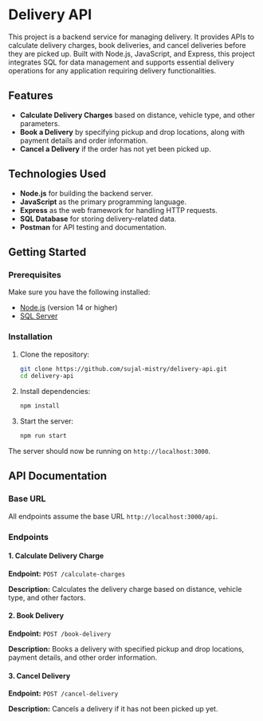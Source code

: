 # Delivery API

This project is a backend service for managing delivery.
It provides APIs to calculate delivery charges, book deliveries, and cancel deliveries before they are picked up.
Built with Node.js, JavaScript, and Express, this project integrates SQL for data management and supports essential delivery operations for any application requiring delivery functionalities.

## Features

- **Calculate Delivery Charges** based on distance, vehicle type, and other parameters.
- **Book a Delivery** by specifying pickup and drop locations, along with payment details and order information.
- **Cancel a Delivery** if the order has not yet been picked up.

## Technologies Used

- **Node.js** for building the backend server.
- **JavaScript** as the primary programming language.
- **Express** as the web framework for handling HTTP requests.
- **SQL Database** for storing delivery-related data.
- **Postman** for API testing and documentation.

## Getting Started

### Prerequisites

Make sure you have the following installed:

- [Node.js](https://nodejs.org/) (version 14 or higher)
- [SQL Server](https://www.microsoft.com/en-in/sql-server/sql-server-downloads)

### Installation

1. Clone the repository:

   ```bash
   git clone https://github.com/sujal-mistry/delivery-api.git
   cd delivery-api
   ```

2. Install dependencies:

   ```bash
   npm install
   ```

3. Start the server:

   ```bash
   npm run start
   ```

The server should now be running on `http://localhost:3000`.

## API Documentation

### Base URL

All endpoints assume the base URL `http://localhost:3000/api`.

### Endpoints

#### 1. Calculate Delivery Charge

**Endpoint:** `POST /calculate-charges`

**Description:** Calculates the delivery charge based on distance, vehicle type, and other factors.

#### 2. Book Delivery

**Endpoint:** `POST /book-delivery`

**Description:** Books a delivery with specified pickup and drop locations, payment details, and other order information.

#### 3. Cancel Delivery

**Endpoint:** `POST /cancel-delivery`

**Description:** Cancels a delivery if it has not been picked up yet.

